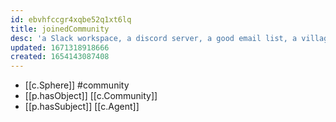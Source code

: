 ```yaml
---
id: ebvhfccgr4xqbe52q1xt6lq
title: joinedCommunity
desc: 'a Slack workspace, a discord server, a good email list, a village of Mongols'
updated: 1671318918666
created: 1654143087408
---
```



- [[c.Sphere]] #community
- [[p.hasObject]] [[c.Community]]
- [[p.hasSubject]] [[c.Agent]]
